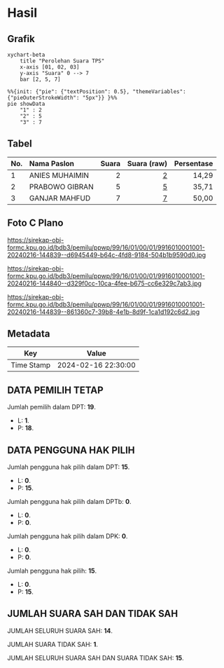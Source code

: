 # Hasil

## Grafik

```mermaid
xychart-beta
    title "Perolehan Suara TPS"
    x-axis [01, 02, 03]
    y-axis "Suara" 0 --> 7
    bar [2, 5, 7]
```

```mermaid
%%{init: {"pie": {"textPosition": 0.5}, "themeVariables": {"pieOuterStrokeWidth": "5px"}} }%%
pie showData
    "1" : 2
    "2" : 5
    "3" : 7
```

## Tabel

| No. | Nama Paslon    | Suara | Suara (raw) | Persentase |
|:--- |:-------------- | -----:| -----------:| ----------:|
| 1   | ANIES MUHAIMIN | 2     | [2][p-1]    | 14,29      |
| 2   | PRABOWO GIBRAN | 5     | [5][p-2]    | 35,71      |
| 3   | GANJAR MAHFUD  | 7     | [7][p-3]    | 50,00      |


[p-1]: https://github.com/gigit-pemilu/pemilu-2024-99-luar-negeri/blob/main/pilpres/hitung-suara/sub/99-luar-negeri/sub/16-beograd-serbia/sub/01-beograd-serbia/sub/0001-beograd-serbia/sub/001-pos-001/sub/paslon-1.txt
[p-2]: https://github.com/gigit-pemilu/pemilu-2024-99-luar-negeri/blob/main/pilpres/hitung-suara/sub/99-luar-negeri/sub/16-beograd-serbia/sub/01-beograd-serbia/sub/0001-beograd-serbia/sub/001-pos-001/sub/paslon-2.txt
[p-3]: https://github.com/gigit-pemilu/pemilu-2024-99-luar-negeri/blob/main/pilpres/hitung-suara/sub/99-luar-negeri/sub/16-beograd-serbia/sub/01-beograd-serbia/sub/0001-beograd-serbia/sub/001-pos-001/sub/paslon-3.txt

## Foto C Plano

https://sirekap-obj-formc.kpu.go.id/bdb3/pemilu/ppwp/99/16/01/00/01/9916010001001-20240216-144839--d6945449-b64c-4fd8-9184-504b1b9590d0.jpg

https://sirekap-obj-formc.kpu.go.id/bdb3/pemilu/ppwp/99/16/01/00/01/9916010001001-20240216-144840--d329f0cc-10ca-4fee-b675-cc6e329c7ab3.jpg

https://sirekap-obj-formc.kpu.go.id/bdb3/pemilu/ppwp/99/16/01/00/01/9916010001001-20240216-144839--861360c7-39b8-4e1b-8d9f-1ca1d192c6d2.jpg


## Metadata

| Key        | Value               |
| ---------- | ------------------- |
| Time Stamp | 2024-02-16 22:30:00 |


## DATA PEMILIH TETAP

Jumlah pemilih dalam DPT: **19**.
 * L: **1**.
 * P: **18**.

## DATA PENGGUNA HAK PILIH

Jumlah pengguna hak pilih dalam DPT: **15**.
 * L: **0**.
 * P: **15**.

Jumlah pengguna hak pilih dalam DPTb: **0**.
 * L: **0**.
 * P: **0**.

Jumlah pengguna hak pilih dalam DPK: **0**.
 * L: **0**.
 * P: **0**.

Jumlah pengguna hak pilih: **15**.
 * L: **0**.
 * P: **15**.

## JUMLAH SUARA SAH DAN TIDAK SAH

JUMLAH SELURUH SUARA SAH: **14**.

JUMLAH SUARA TIDAK SAH: **1**.

JUMLAH SELURUH SUARA SAH DAN SUARA TIDAK SAH: **15**.


